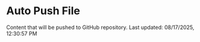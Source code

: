 # Auto Push File

Content that will be pushed to GitHub repository.
Last updated: 08/17/2025, 12:30:57 PM